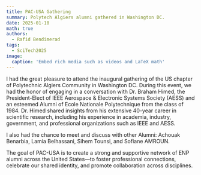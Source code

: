 ```yaml
---
title: PAC-USA Gathering
summary: Polytech Algiers alumni gathered in Washington DC.
date: 2025-01-10
math: true
authors:
  - Rafid Bendimerad
tags:
  - SciTech2025 
image:
  caption: 'Embed rich media such as videos and LaTeX math'
---
```


I had the great pleasure to attend the inaugural gathering of the US chapter of Polytechnic Algiers Community in Washington DC. During this event, we had the honor of engaging in a conversation with Dr. Braham Himed, the President-Elect of IEEE Aerospace & Electronic Systems Society (AESS) and an esteemed Alumni of Ecole Nationale Polytechnique from the class of 1984. Dr. Himed shared insights from his extensive 40-year career in scientific research, including his experience in academia, industry, government, and professional organizations such as IEEE and AESS.

I also had the chance to meet and discuss with other Alumni: Achouak Benarbia, Lamia Belhassani, Sihem Tounsi, and Sofiane AMROUN.

The goal of PAC-USA is to create a strong and supportive network of ENP alumni across the United States—to foster professional connections, celebrate our shared identity, and promote collaboration across disciplines.




